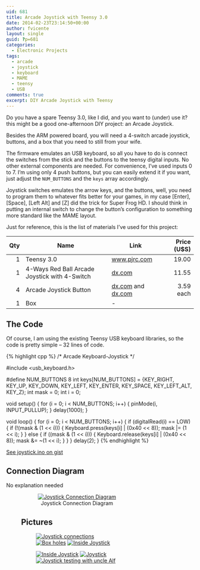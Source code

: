 ```yaml
---
uid: 681
title: Arcade Joystick with Teensy 3.0
date: 2014-02-23T23:14:50+00:00
author: fvicente
layout: single
guid: ?p=681
categories:
  - Electronic Projects
tags:
  - arcade
  - joystick
  - keyboard
  - MAME
  - teensy
  - USB
comments: true
excerpt: DIY Arcade Joystick with Teensy
---
```

Do you have a spare Teensy 3.0, like I did, and you want to (under) use it? this might be a good one-afternoon DIY project: an Arcade Joystick.
  
Besides the ARM powered board, you will need a 4-switch arcade joystick, buttons, and a box that you need to still from your wife.

The firmware emulates an USB keyboard, so all you have to do is connect the switches from the stick and the buttons to the teensy digital inputs. No other external components are needed. For convenience, I&#8217;ve used inputs 0 to 7. I&#8217;m using only 4 push buttons, but you can easily extend it if you want, just adjust the `NUM_BUTTONS` and the `keys` array accordingly.

Joystick switches emulates the arrow keys, and the buttons, well, you need to program them to whatever fits better for your games, in my case [Enter], [Space], [Left Alt] and [Z] did the trick for Super Frog HD. I should think in putting an internal switch to change the button&#8217;s configuration to something more standard like the MAME layout.

Just for reference, this is the list of materials I&#8217;ve used for this project:

Qty|Name|Link|Price (U$S)|
--:|----|----|----------:|
1|Teensy 3.0|<a href="http://www.pjrc.com/store/teensy3.html" target="_blank">www.pjrc.com</a>|19.00|
1|4-Ways Red Ball Arcade Joystick with 4-Switch|<a href="http://dx.com/p/repair-parts-replacement-4-ways-red-ball-arcade-joystick-with-4-switch-37485#.UwqIFnkWyao" target="_blank">dx.com</a>|11.55|
4|Arcade Joystick Button|<a href="http://dx.com/p/sanwa-obsf-30-arcade-joystick-button-black-231437#.UwqIGnkWyao" target="_blank">dx.com</a> and <a href="http://dx.com/p/sanwa-obsf-30-arcade-joystick-button-white-231350#.UwqIG3kWyao" target="_blank">dx.com</a>|3.59 each|
1|Box|-||

## The Code

Of course, I am using the existing Teensy USB keyboard libraries, so the code is pretty simple &#8211; 32 lines of code.

{% highlight cpp %}
/* Arcade Keyboard-Joystick */

#include <usb_keyboard.h>

#define NUM_BUTTONS 8
int keys[NUM_BUTTONS] = {KEY_RIGHT, KEY_UP, KEY_DOWN, KEY_LEFT, KEY_ENTER, KEY_SPACE, KEY_LEFT_ALT, KEY_Z};
int mask = 0;
int i = 0;

void setup() {
	for (i = 0; i < NUM_BUTTONS; i++) {
		pinMode(i, INPUT_PULLUP);
	}
	delay(1000);
}

void loop() {
	for (i = 0; i < NUM_BUTTONS; i++) {
		if (digitalRead(i) == LOW) {
			if (!(mask & (1 << i))) {
				Keyboard.press(keys[i] | (0x40 << 8));
				mask |= (1 << i);
			}
		} else {
			if ((mask & (1 << i))) {
				Keyboard.release(keys[i] | (0x40 << 8));
				mask &= ~(1 << i);
			}
		}
	}
	delay(2);
}
{% endhighlight %}

[See joystick.ino on gist](https://gist.github.com/fvicente/515d08aabf5616f710cd)

## Connection Diagram

No explanation needed<figure id="attachment_700" style="width: 300px" class="wp-caption aligncenter">

<figure style="text-align: center;">
	<a href="{{ site.baseurl }}/images/joystick.png" target="_blank"><img src="{{ site.baseurl }}/images/joystick.png" alt="Joystick Connection Diagram" title="Joystick Connection Diagram"/></a>
	<figcaption class="wp-caption-text">Joystick Connection Diagram</figcaption>
</figure> 

## Pictures

<figure class="third">
	<a title="Joystick connections" href="{{ site.baseurl }}/images/joystick_01.jpg" target="_blank"><img src="{{ site.baseurl }}/images/joystick_01.jpg" alt="Joystick connections" /></a>
	<a title="Box holes" href="{{ site.baseurl }}/images/joystick_02.jpg" target="_blank"><img src="{{ site.baseurl }}/images/joystick_02.jpg" alt="Box holes" /></a>
	<a title="Inside Joystick" href="{{ site.baseurl }}/images/joystick_03.jpg" target="_blank"><img src="{{ site.baseurl }}/images/joystick_03.jpg" alt="Inside Joystick" /></a>
</figure>

<figure class="third">
	<a title="Inside Joystick" href="{{ site.baseurl }}/images/joystick_04.jpg" target="_blank"><img src="{{ site.baseurl }}/images/joystick_04.jpg" alt="Inside Joystick" /></a>
	<a title="Joystick" href="{{ site.baseurl }}/images/joystick_05.jpg" target="_blank"><img src="{{ site.baseurl }}/images/joystick_05.jpg" alt="Joystick" /></a>
	<a title="Joystick testing with uncle Alf" href="{{ site.baseurl }}/images/joystick_06.jpg" target="_blank"><img src="{{ site.baseurl }}/images/joystick_06.jpg" alt="Joystick testing with uncle Alf" /></a>
</figure>
